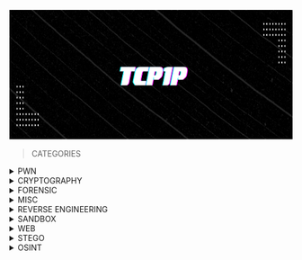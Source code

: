 <p align="center">
<img src="https://github.com/jon-brandy/tcp1p/blob/c9f64961144cd1e303a9593ff3ae74d2b3b2201f/tcp.png" width="900" height="230">
</p>

> CATEGORIES

<details>
<br>
<summary> PWN </summary>

|No.|Challenge's name|
|:-:|:--------------:|
|1. |[baby-printf-1](https://github.com/jon-brandy/tcp1p/blob/main/Category/BINEX/baby-printf-1/README.md)|
|2. |[baby-pwn-0.25](https://github.com/jon-brandy/tcp1p/blob/main/Category/BINEX/baby-pwn-0.25/README.md)|
|3. |[baby-pwn-0.5](https://github.com/jon-brandy/tcp1p/blob/main/Category/BINEX/baby-pwn-0.5/README.md)|
|4. |[baby-pwn-0.75](https://github.com/jon-brandy/tcp1p/blob/main/Category/BINEX/baby-pwn-0.75/README.md)|
|5. |[baby-pwn-1](https://github.com/jon-brandy/tcp1p/blob/main/Category/BINEX/baby-pwn-1/README.md)|


</details>


<details>
<br>
<summary> CRYPTOGRAPHY </summary>

|No.|Challenge's name|
|:-:|:--------------:|
|1. |[Hidden Message](https://github.com/jon-brandy/tcp1p/blob/main/Category/CRYPTOGRAPHY/Hidden%20Message/README.md)|
|2. |[Salad](https://github.com/jon-brandy/tcp1p/blob/main/Category/CRYPTOGRAPHY/Salad/README.md)|


</details>


<details>
<br>
<summary> FORENSIC </summary>

|No.|Challenge's name|
|:-:|:--------------:|
|1. |[Hidden in One](https://github.com/jon-brandy/tcp1p/blob/main/Category/FORENSIC/Hidden%20in%20One/README.md)|
|2. |[Meta Picture](https://github.com/jon-brandy/tcp1p/blob/main/Category/FORENSIC/Meta%20Picture/README.md)|
|3. |[Wave](https://github.com/jon-brandy/tcp1p/blob/main/Category/FORENSIC/Wave/README.md)|
|4. |[Crack Me](https://github.com/jon-brandy/tcp1p/blob/main/Category/FORENSIC/Crack%20Me/README.md)|
|5. |[Re-Dimension](https://github.com/jon-brandy/tcp1p/blob/main/Category/FORENSIC/Re-Dimension/README.md)|


</details>


<details>
<br>
<summary> MISC </summary>

|No.|Challenge's name|
|:-:|:--------------:|
|1. |[Discord](https://github.com/jon-brandy/tcp1p/blob/main/Category/MISC/Discord/README.md)|
|2. |[Sanity Check](https://github.com/jon-brandy/tcp1p/blob/main/Category/MISC/Sanity%20Check/README.md)|


</details>


</details>


<details>
<br>
<summary> REVERSE ENGINEERING </summary>

|No.|Challenge's name|
|:-:|:--------------:|
|1. |[Favorite Number](https://github.com/jon-brandy/tcp1p/blob/main/Category/REVERSE%20ENGINEERING/Favorite%20Number/README.md)|
|2. |[Operators](https://github.com/jon-brandy/tcp1p/blob/main/Category/REVERSE%20ENGINEERING/Operators/README.md)|


</details>


<details>
<br>
<summary> SANDBOX </summary>

|No.|Challenge's name|
|:-:|:--------------:|
|1. |[Py Box 2](https://github.com/jon-brandy/tcp1p/blob/main/Category/SANDBOX/Py%20Box%202/README.md)|
|2. |[Py Box ](https://github.com/jon-brandy/tcp1p/blob/main/Category/SANDBOX/Py%20Box/README.md)|


</details>


<details>
<br>
<summary> WEB </summary>

|No.|Challenge's name|
|:-:|:--------------:|
|1. |[Greeting](https://github.com/jon-brandy/tcp1p/blob/main/Category/WEB/Greeting/README.md)|
|2. |[Insecure](https://github.com/jon-brandy/tcp1p/blob/main/Category/WEB/Insecure/README.md)|
|3. |[Magic](https://github.com/jon-brandy/tcp1p/blob/main/Category/WEB/Magic/README.md)|
|4. |[PHP Unserialize](https://github.com/jon-brandy/tcp1p/blob/main/Category/WEB/PHP%20Unserialize/README.md)|
|5. |[Property](https://github.com/jon-brandy/tcp1p/blob/main/Category/WEB/Property/README.md)|
|6. |[Web Fetcher](https://github.com/jon-brandy/tcp1p/blob/main/Category/WEB/Web%20Fetcher/README.md)|
|7. |[SQLI](https://github.com/jon-brandy/tcp1p/blob/main/Category/WEB/SQLI/README.md)|

</details>


<details>
<br>
<summary> STEGO </summary>

|No.|Challenge's name|
|:-:|:--------------:|
|1. |[You See Often](https://github.com/jon-brandy/tcp1p/blob/main/Category/STEGO/You%20See%20Often/README.md)|
|2. |[Spam Mas Bro](https://github.com/jon-brandy/tcp1p/blob/main/Category/STEGO/Spam%20Mas%20Bro/README.md)|
|3. |[The Card](https://github.com/jon-brandy/tcp1p/blob/main/Category/STEGO/The%20Card/README.md)|
|4. |[Hidden XML](https://github.com/jon-brandy/tcp1p/blob/main/Category/STEGO/Hidden%20XML/README.md)|

</details>


<details>
<br>
<summary> OSINT </summary>

|No.|Challenge's name|
|:-:|:--------------:|
|1. |[Tempat Favorit](https://github.com/jon-brandy/tcp1p/blob/main/Category/OSINT/Tempat%20Favorit/README.md)|

</details>



